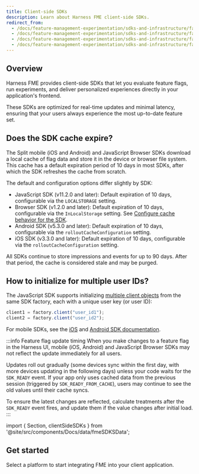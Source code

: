 ```yaml
---
title: Client-side SDKs
description: Learn about Harness FME client-side SDKs.
redirect_from:
  - /docs/feature-management-experimentation/sdks-and-infrastructure/faqs-client-side-sdks/ios-android-browser-sdk-fme-changes-roll-out-slowly-to-user-devices
  - /docs/feature-management-experimentation/sdks-and-infrastructure/faqs-client-side-sdks/ios-android-browser-sdk-does-the-sdk-cache-expire
  - /docs/feature-management-experimentation/sdks-and-infrastructure/faqs-client-side-sdks/ios-and-android-sdk-how-to-initialize-for-multiple-user-ids
  - /docs/feature-management-experimentation/sdks-and-infrastructure/faqs-client-side-sdks/
---
```


## Overview

Harness FME provides client-side SDKs that let you evaluate feature flags, run experiments, and deliver personalized experiences directly in your application's frontend.

These SDKs are optimized for real-time updates and minimal latency, ensuring that your users always experience the most up-to-date feature set.

## Does the SDK cache expire?

The Split mobile (iOS and Android) and JavaScript Browser SDKs download a local cache of flag data and store it in the device or browser file system. This cache has a default expiration period of 10 days in most SDKs, after which the SDK refreshes the cache from scratch. 

The default and configuration options differ slightly by SDK:

* JavaScript SDK (v11.2.0 and later): Default expiration of 10 days, configurable via the `LOCALSTORAGE` setting.
* Browser SDK (v1.2.0 and later): Default expiration of 10 days, configurable via the `InLocalStorage` setting. See [Configure cache behavior for the SDK](/docs/feature-management-experimentation/sdks-and-infrastructure/client-side-sdks/browser-sdk#configure-cache-behavior).
* Android SDK (v5.3.0 and later): Default expiration of 10 days, configurable via the `rolloutCacheConfiguration` setting.
* iOS SDK (v3.3.0 and later): Default expiration of 10 days, configurable via the `rolloutCacheConfiguration` setting.

All SDKs continue to store impressions and events for up to 90 days. After that period, the cache is considered stale and may be purged.

## How to initialize for multiple user IDs?

The JavaScript SDK supports initializing [multiple client objects](/docs/feature-management-experimentation/sdks-and-infrastructure/client-side-sdks/javascript-sdk#instantiate-multiple-sdk-clients) from the same SDK factory, each with a unique user key (or user ID):

```javascript
client1 = factory.client("user_id1");
client2 = factory.client("user_id2");
```

For mobile SDKs, see the [iOS](/docs/feature-management-experimentation/sdks-and-infrastructure/client-side-sdks/ios-sdk/#instantiate-multiple-sdk-clients) and [Android SDK documentation](/docs/feature-management-experimentation/sdks-and-infrastructure/client-side-sdks/android-sdk/#instantiate-multiple-sdk-clients).

:::info Feature flag update timing
When you make changes to a feature flag in the Harness UI, mobile (iOS, Android) and JavaScript Browser SDKs may not reflect the update immediately for all users. 

Updates roll out gradually (some devices sync within the first day, with more devices updating in the following days) unless your code waits for the `SDK_READY` event. If your app only uses cached data from the previous session (triggered by `SDK_READY_FROM_CACHE`), users may continue to see the old values until their cache syncs. 

To ensure the latest changes are reflected, calculate treatments after the `SDK_READY` event fires, and update them if the value changes after initial load.
:::

import { Section, clientSideSDKs } from '@site/src/components/Docs/data/fmeSDKSData';

## Get started

Select a platform to start integrating FME into your client application.

<Section items={clientSideSDKs} />